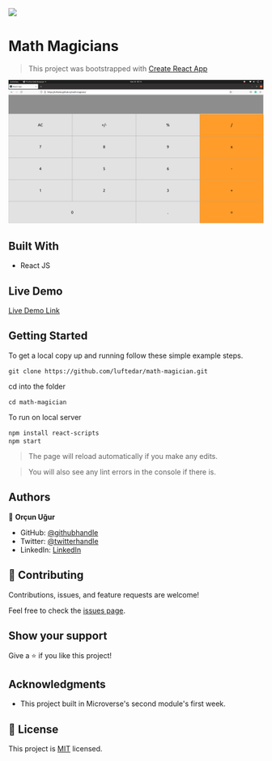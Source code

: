 ![](https://img.shields.io/badge/Microverse-blueviolet)

# Math Magicians

> This project was bootstrapped with [Create React App](https://github.com/facebook/create-react-app)

![screenshot](./app_screenshot.png)

## Built With

- React JS

## Live Demo

[Live Demo Link](https://luftedar.github.io/math-magician/)


## Getting Started

To get a local copy up and running follow these simple example steps.

```
git clone https://github.com/luftedar/math-magician.git
```

cd into the folder

```
cd math-magician
```

To run on local server

```
npm install react-scripts
npm start
```

> The page will reload automatically if you make any edits.

> You will also see any lint errors in the console if there is.

## Authors

👤 **Orçun Uğur**

- GitHub: [@githubhandle](https://github.com/luftedar)
- Twitter: [@twitterhandle](https://twitter.com/OrcunUgur2)
- LinkedIn: [LinkedIn](https://www.linkedin.com/in/orcunugur)

## 🤝 Contributing

Contributions, issues, and feature requests are welcome!

Feel free to check the [issues page](../../issues/).

## Show your support

Give a ⭐️ if you like this project!

## Acknowledgments

- This project built in Microverse's second module's first week.

## 📝 License

This project is [MIT](./MIT.md) licensed.
